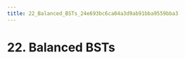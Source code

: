 ```yaml
---
title: 22_Balanced_BSTs_24e693bc6ca04a3d9ab91bba9559bba3
---
```


# 22. Balanced BSTs

[](https://www.bilibili.com/watchlater/#/av40629353/p153)